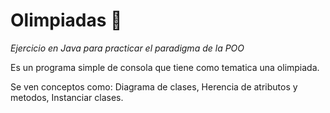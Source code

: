 # Olimpiadas :basketball:
_Ejercicio en Java para practicar el paradigma de la POO_

Es un programa simple de consola que tiene como tematica una olimpiada.

Se ven conceptos como: Diagrama de clases, Herencia de atributos y metodos, Instanciar clases.
